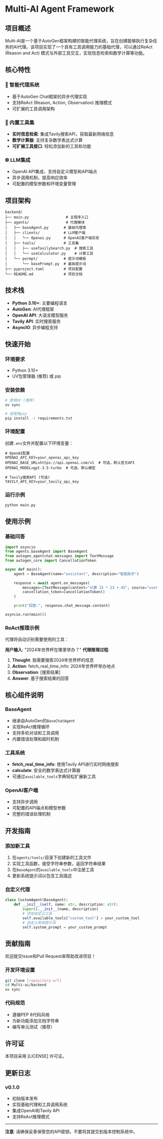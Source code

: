 # Multi-AI Agent Framework

## 项目概述

Multi-AI是一个基于AutoGen框架构建的智能代理系统，旨在创建能够执行复杂任务的AI代理。该项目实现了一个具有工具调用能力的基础代理，可以通过ReAct (Reason and Act) 模式与外部工具交互，实现信息检索和数学计算等功能。

## 核心特性

### 🤖 智能代理系统
- 基于AutoGen Chat框架的异步代理实现
- 支持ReAct (Reason, Action, Observation) 推理模式
- 可扩展的工具调用架构

### 🔧 内置工具集
- **实时信息检索**: 集成Tavily搜索API，获取最新网络信息
- **数学计算器**: 支持复杂数学表达式计算
- **可扩展工具接口**: 轻松添加新的工具和功能

### 🌐 LLM集成
- OpenAI API集成，支持自定义模型和API端点
- 异步调用机制，提高响应效率
- 可配置的模型参数和环境变量管理

## 项目架构

```
backend/
├── main.py                 # 主程序入口
├── agents/                 # 代理模块
│   ├── baseAgent.py       # 基础代理类
│   ├── clients/           # LLM客户端
│   │   └── Openai.py      # OpenAI客户端实现
│   ├── tools/             # 工具集
│   │   ├── useTavilySearch.py  # 搜索工具
│   │   └── useCalculator.py    # 计算工具
│   └── pormpt/            # 提示词模板
│       └── basePrompt.py  # 基础提示词
├── pyproject.toml         # 项目配置
└── README.md              # 项目文档
```

## 技术栈

- **Python 3.10+**: 主要编程语言
- **AutoGen**: AI代理框架
- **OpenAI API**: 大语言模型服务
- **Tavily API**: 实时搜索服务
- **AsyncIO**: 异步编程支持

## 快速开始

### 环境要求
- Python 3.10+
- UV包管理器 (推荐) 或 pip

### 安装依赖

```bash
# 使用UV (推荐)
uv sync

# 或使用pip
pip install -r requirements.txt
```

### 环境配置

创建`.env`文件并配置以下环境变量：

```env
# OpenAI配置
OPENAI_API_KEY=your_openai_api_key
OPENAI_BASE_URL=https://api.openai.com/v1  # 可选，默认官方API
OPENAI_MODEL=gpt-3.5-turbo  # 可选，默认模型

# Tavily搜索API (可选)
TAVILY_API_KEY=your_tavily_api_key
```

### 运行示例

```bash
python main.py
```

## 使用示例

### 基础问答
```python
import asyncio
from agents.baseAgent import BaseAgent
from autogen_agentchat.messages import TextMessage
from autogen_core import CancellationToken

async def main():
    agent = BaseAgent(name="assistant", description="智能助手")
    
    response = await agent.on_messages(
        messages=[TextMessage(content="计算 15 * 23 + 45", source="user")],
        cancellation_token=CancellationToken()
    )
    
    print("回答:", response.chat_message.content)

asyncio.run(main())
```

### ReAct推理示例
代理将自动识别需要使用的工具：

**用户输入**: "2024年世界杯在哪里举办？"
**代理推理过程**:
1. **Thought**: 我需要搜索2024年世界杯的信息
2. **Action**: fetch_real_time_info: 2024年世界杯举办地点
3. **Observation**: [搜索结果]
4. **Answer**: 基于搜索结果的回答

## 核心组件说明

### BaseAgent
- 继承自AutoGen的`BaseChatAgent`
- 实现ReAct推理循环
- 支持多轮对话和工具调用
- 内置错误处理和超时机制

### 工具系统
- **fetch_real_time_info**: 使用Tavily API进行实时网络搜索
- **calculate**: 安全的数学表达式计算器
- 可通过`available_tools`字典轻松扩展新工具

### OpenAI客户端
- 支持异步调用
- 可配置的API端点和模型参数
- 完整的错误处理机制

## 开发指南

### 添加新工具
1. 在`agents/tools/`目录下创建新的工具文件
2. 实现工具函数，接受字符串参数，返回字符串结果
3. 在`BaseAgent`的`available_tools`中注册工具
4. 更新系统提示词以包含工具描述

### 自定义代理
```python
class CustomAgent(BaseAgent):
    def __init__(self, name: str, description: str):
        super().__init__(name, description)
        # 添加自定义工具
        self.available_tools["custom_tool"] = your_custom_tool
        # 自定义系统提示词
        self.system_prompt = your_custom_prompt
```

## 贡献指南

欢迎提交Issue和Pull Request来帮助改进项目！

### 开发环境设置
```bash
git clone [repository-url]
cd Multi-ai/backend
uv sync
```

### 代码规范
- 遵循PEP 8代码风格
- 为新功能添加文档字符串
- 编写单元测试（推荐）

## 许可证

本项目采用 [LICENSE] 许可证。

## 更新日志

### v0.1.0
- 初始版本发布
- 实现基础代理和工具调用系统
- 集成OpenAI和Tavily API
- 支持ReAct推理模式

---

**注意**: 请确保妥善保管您的API密钥，不要将其提交到版本控制系统中。
